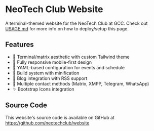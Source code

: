 # NeoTech Club Website

A terminal-themed website for the NeoTech Club at GCC. Check out [USAGE.md](./USAGE.md) for more info on how to deploy/setup this page.

## Features

- 🎨 Terminal/matrix aesthetic with custom Tailwind theme
- 📱 Fully responsive mobile-first design
- 🔧 YAML-based configuration for events and schedule
- 🚀 Build system with minification
- 📝 Blog integration with RSS support
- 💬 Multiple contact methods (Matrix, XMPP, Telegram, WhatsApp)
- ✨ Bootstrap Icons integration

## Source Code

This website's source code is available on GitHub at https://github.com/neotechclub/website
